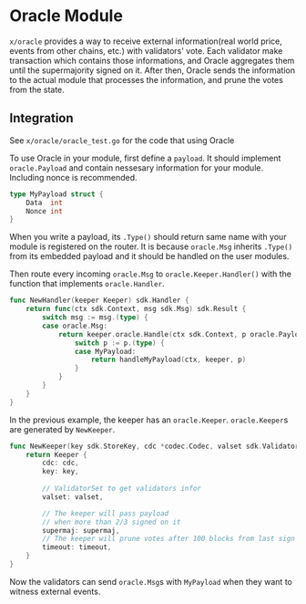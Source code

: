 # Oracle Module

`x/oracle` provides a way to receive external information(real world price, events from other chains, etc.) with validators' vote. Each validator make transaction which contains those informations, and Oracle aggregates them until the supermajority signed on it. After then, Oracle sends the information to the actual module that processes the information, and prune the votes from the state.

## Integration

See `x/oracle/oracle_test.go` for the code that using Oracle

To use Oracle in your module, first define a `payload`. It should implement `oracle.Payload` and contain nessesary information for your module. Including nonce is recommended.

```go
type MyPayload struct {
    Data  int
    Nonce int
}
```

When you write a payload, its `.Type()` should return same name with your module is registered on the router. It is because `oracle.Msg` inherits `.Type()` from its embedded payload and it should be handled on the user modules.

Then route every incoming `oracle.Msg` to `oracle.Keeper.Handler()` with the function that implements `oracle.Handler`.

```go
func NewHandler(keeper Keeper) sdk.Handler {
    return func(ctx sdk.Context, msg sdk.Msg) sdk.Result {
        switch msg := msg.(type) {
        case oracle.Msg: 
            return keeper.oracle.Handle(ctx sdk.Context, p oracle.Payload) sdk.Error {
                switch p := p.(type) {
                case MyPayload:
                    return handleMyPayload(ctx, keeper, p)
                }
            }
        }
    }
}
```

In the previous example, the keeper has an `oracle.Keeper`. `oracle.Keeper`s are generated by `NewKeeper`.

```go
func NewKeeper(key sdk.StoreKey, cdc *codec.Codec, valset sdk.ValidatorSet, supermaj sdk.Dec, timeout int64) Keeper {
    return Keeper {
        cdc: cdc,
        key: key,
    
        // ValidatorSet to get validators infor
        valset: valset,

        // The keeper will pass payload
        // when more than 2/3 signed on it
        supermaj: supermaj,
        // The keeper will prune votes after 100 blocks from last sign
        timeout: timeout,
    }
}
```

Now the validators can send `oracle.Msg`s with `MyPayload` when they want to witness external events. 
